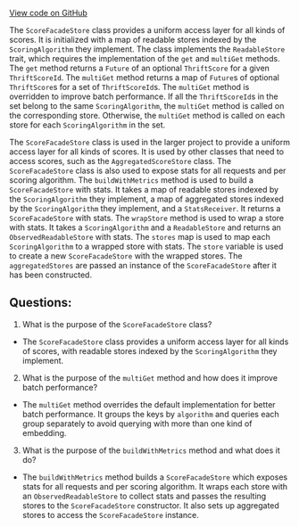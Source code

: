 [View code on GitHub](https://github.com/misbahsy/the-algorithm/src/scala/com/twitter/simclusters_v2/score/ScoreFacadeStore.scala)

The `ScoreFacadeStore` class provides a uniform access layer for all kinds of scores. It is initialized with a map of readable stores indexed by the `ScoringAlgorithm` they implement. The class implements the `ReadableStore` trait, which requires the implementation of the `get` and `multiGet` methods. The `get` method returns a `Future` of an optional `ThriftScore` for a given `ThriftScoreId`. The `multiGet` method returns a map of `Future`s of optional `ThriftScore`s for a set of `ThriftScoreId`s. The `multiGet` method is overridden to improve batch performance. If all the `ThriftScoreId`s in the set belong to the same `ScoringAlgorithm`, the `multiGet` method is called on the corresponding store. Otherwise, the `multiGet` method is called on each store for each `ScoringAlgorithm` in the set.

The `ScoreFacadeStore` class is used in the larger project to provide a uniform access layer for all kinds of scores. It is used by other classes that need to access scores, such as the `AggregatedScoreStore` class. The `ScoreFacadeStore` class is also used to expose stats for all requests and per scoring algorithm. The `buildWithMetrics` method is used to build a `ScoreFacadeStore` with stats. It takes a map of readable stores indexed by the `ScoringAlgorithm` they implement, a map of aggregated stores indexed by the `ScoringAlgorithm` they implement, and a `StatsReceiver`. It returns a `ScoreFacadeStore` with stats. The `wrapStore` method is used to wrap a store with stats. It takes a `ScoringAlgorithm` and a `ReadableStore` and returns an `ObservedReadableStore` with stats. The `stores` map is used to map each `ScoringAlgorithm` to a wrapped store with stats. The `store` variable is used to create a new `ScoreFacadeStore` with the wrapped stores. The `aggregatedStores` are passed an instance of the `ScoreFacadeStore` after it has been constructed.
## Questions: 
 1. What is the purpose of the `ScoreFacadeStore` class?
- The `ScoreFacadeStore` class provides a uniform access layer for all kinds of scores, with readable stores indexed by the `ScoringAlgorithm` they implement.

2. What is the purpose of the `multiGet` method and how does it improve batch performance?
- The `multiGet` method overrides the default implementation for better batch performance. It groups the keys by `algorithm` and queries each group separately to avoid querying with more than one kind of embedding.

3. What is the purpose of the `buildWithMetrics` method and what does it do?
- The `buildWithMetrics` method builds a `ScoreFacadeStore` which exposes stats for all requests and per scoring algorithm. It wraps each store with an `ObservedReadableStore` to collect stats and passes the resulting stores to the `ScoreFacadeStore` constructor. It also sets up aggregated stores to access the `ScoreFacadeStore` instance.